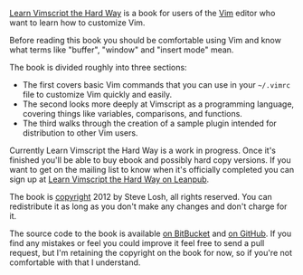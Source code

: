 [Learn Vimscript the Hard Way][book] is a book for users of the [Vim][] editor
who want to learn how to customize Vim.

Before reading this book you should be comfortable using Vim and know what terms
like "buffer", "window" and "insert mode" mean.

The book is divided roughly into three sections:

* The first covers basic Vim commands that you can use in your `~/.vimrc` file
  to customize Vim quickly and easily.
* The second looks more deeply at Vimscript as a programming language, covering
  things like variables, comparisons, and functions.
* The third walks through the creation of a sample plugin intended for
  distribution to other Vim users.

Currently Learn Vimscript the Hard Way is a work in progress.  Once it's
finished you'll be able to buy ebook and possibly hard copy versions.  If you
want to get on the mailing list to know when it's officially completed you can
sign up at [Learn Vimscript the Hard Way on Leanpub][leanpub].

The book is [copyright][license] 2012 by Steve Losh, all rights reserved.  You
can redistribute it as long as you don't make any changes and don't charge for
it.

The source code to the book is available [on BitBucket][hg] and [on
GitHub][git].  If you find any mistakes or feel you could improve it feel free
to send a pull request, but I'm retaining the copyright on the book for now, so
if you're not comfortable with that I understand.

[book]: /
[Vim]: http://www.vim.org/
[hg]: http://bitbucket.org/sjl/learnvimscriptthehardway/
[git]: http://github.com/sjl/learnvimscriptthehardway/
[license]: /license.html
[leanpub]: http://leanpub.com/learnvimscriptthehardway
